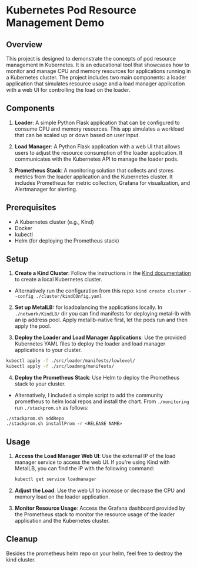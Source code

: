 # Kubernetes Pod Resource Management Demo

## Overview

This project is designed to demonstrate the concepts of pod resource management in Kubernetes. It is an educational tool that showcases how to monitor and manage CPU and memory resources for applications running in a Kubernetes cluster. The project includes two main components: a loader application that simulates resource usage and a load manager application with a web UI for controlling the load on the loader.

## Components

1. **Loader**: A simple Python Flask application that can be configured to consume CPU and memory resources. This app simulates a workload that can be scaled up or down based on user input.

2. **Load Manager**: A Python Flask application with a web UI that allows users to adjust the resource consumption of the loader application. It communicates with the Kubernetes API to manage the loader pods.

3. **Prometheus Stack**: A monitoring solution that collects and stores metrics from the loader application and the Kubernetes cluster. It includes Prometheus for metric collection, Grafana for visualization, and Alertmanager for alerting.


## Prerequisites

- A Kubernetes cluster (e.g., Kind)
- Docker
- kubectl
- Helm (for deploying the Prometheus stack)

## Setup

1. **Create a Kind Cluster**: Follow the instructions in the [Kind documentation](https://kind.sigs.k8s.io/docs/user/quick-start/) to create a local Kubernetes cluster.
  - Alternatively run the configuration from this repo: `kind create cluster --config ./cluster/kindCOnfig.yaml`

2. **Set up MetalLB:** for loadbalancing the applications locally. In `./network/KindLB/` dir you can find manifests for deploying metal-lb with an ip address pool. Apply metallb-native first, let the pods run and then apply the pool.

3. **Deploy the Loader and Load Manager Applications**: Use the provided Kubernetes YAML files to deploy the loader and load manager applications to your cluster.

```bash
kubectl apply -f ./src/loader/manifests/lowlevel/
kubectl apply -f ./src/loadmng/manifests/
```

4. **Deploy the Prometheus Stack**: Use Helm to deploy the Prometheus stack to your cluster.
  - Alternatively, I included a simple script to add the community prometheus to helm local repos and install the chart. From `./monitoring` run `./stackprom.sh` as follows:

```
./stackprom.sh addRepo
./stackprom.sh installProm -r <RELEASE NAME>
```

## Usage

1. **Access the Load Manager Web UI**: Use the external IP of the load manager service to access the web UI. If you're using Kind with MetalLB, you can find the IP with the following command:

   ```bash
   kubectl get service loadmanager
   ```

2. **Adjust the Load**: Use the web UI to increase or decrease the CPU and memory load on the loader application.

3. **Monitor Resource Usage**: Access the Grafana dashboard provided by the Prometheus stack to monitor the resource usage of the loader application and the Kubernetes cluster.

## Cleanup

Besides the prometheus helm repo on your helm, feel free to destroy the kind cluster.
